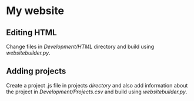 # My website

## Editing HTML

Change files in _Development/HTML_ directory and build using _websitebuilder.py_.

## Adding projects

Create a project .js file in projects _directory_ and also add information about the project in _Development/Projects.csv_ and build using _websitebuilder.py_.